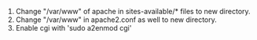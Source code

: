 1. Change "/var/www" of apache in sites-available/\* files to new directory.
2. Change "/var/www" in apache2.conf as well to new directory.
3. Enable cgi with 'sudo a2enmod cgi'
